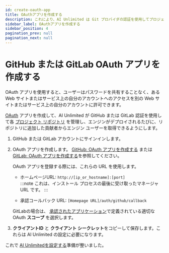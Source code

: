 ```yaml
---
id: create-oauth-app
title: OAuthアプリを作成する
description: これにより、AI Unlimited は Git プロバイダの認証を使用してプロジェクト リポジトリを管理できるようになります。
sidebar_label: OAuthアプリを作成する
sidebar_position: 4
pagination_prev: null
pagination_next: null
---
```


# GitHub または GitLab OAuth アプリを作成する

OAuth アプリを使用すると、ユーザーはパスワードを共有することなく、ある Web サイトまたはサービス上の自分のアカウントへのアクセスを別の Web サイトまたはサービス上の自分のアカウントに許可できます。

[OAuth](https://oauth.net/2/) アプリを作成して、AI Unlimited が GitHub または GitLab 認証を使用して各 [プロジェクト リポジトリ](../glossary.md#project-repository) を管理し、エンジンがデプロイされるたびに、リポジトリに追加した貢献者からエンジン ユーザーを取得できるようにします。

1. GitHub または GitLab アカウントにサインインします。 

2. OAuth アプリを作成します。 [GitHub: OAuth アプリを作成する](https://docs.github.com/en/apps/oauth-apps/building-oauth-apps/creating-an-oauth-app) または [GitLab: OAuth アプリを作成する](https://docs.gitlab.com/ee/integration/oauth_provider.html)を参照してください。
  
    OAuth アプリを登録する際には、これらの URL を使用します。

    - ホームページURL: `http://[ip_or_hostname]:[port]`<br/>
       :::note
      これは、インストール プロセスの最後に受け取ったマネージャ URL です。
      :::

    - 承認コールバック URL: `[Homepage URL]/auth/github/callback`
    
    GitLabの場合は、 [承認されたアプリケーション](https://docs.gitlab.com/ee/integration/oauth_provider.html#view-all-authorized-applications)で定義されている適切なOAuth **スコープ** を選択します。

3.	**クライアントID** と **クライアント シークレット**をコピーして保存します。これらは AI Unlimited の設定に必要になります。 

これで [AI Unlimitedを設定する](../install-ai-unlimited/setup-ai-unlimited.md)準備が整いました。


